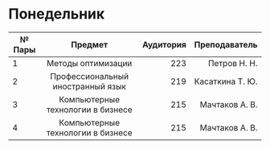 # Понедельник
| № Пары | Предмет               | Аудитория      |Преподаватель|
| ------ |:----------------------------------:|----:|---------------:|
| 1      | Методы оптимизации                 | 223 |Петров Н. Н.    |
| 2      | Профессиональный иностранный язык  | 219 |Касаткина Т. Ю. |
| 3      | Компьютерные технологии в бизнесе  | 215 |Мачтаков А. В.  |
| 4      | Компьютерные технологии в бизнесе  | 215 |Мачтаков А. В.  |